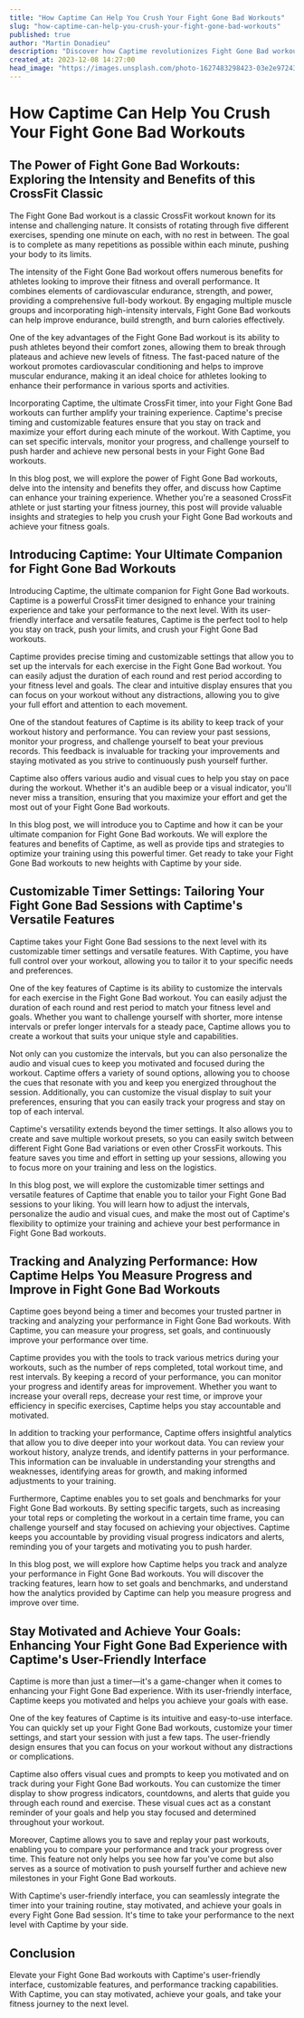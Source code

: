 ```yaml
---
title: "How Captime Can Help You Crush Your Fight Gone Bad Workouts"
slug: "how-captime-can-help-you-crush-your-fight-gone-bad-workouts"
published: true
author: "Martin Donadieu"
description: "Discover how Captime revolutionizes Fight Gone Bad workouts with customizable features, performance tracking, and a user-friendly interface. Crush your fitness goals today!"
created_at: 2023-12-08 14:27:00
head_image: "https://images.unsplash.com/photo-1627483298423-03e2e972431c?ixlib=rb-4.0.3&q=85&fm=jpg&crop=entropy&cs=srgb&w=1200"
---
```


# How Captime Can Help You Crush Your Fight Gone Bad Workouts

## The Power of Fight Gone Bad Workouts: Exploring the Intensity and Benefits of this CrossFit Classic

The Fight Gone Bad workout is a classic CrossFit workout known for its intense and challenging nature. It consists of rotating through five different exercises, spending one minute on each, with no rest in between. The goal is to complete as many repetitions as possible within each minute, pushing your body to its limits.

The intensity of the Fight Gone Bad workout offers numerous benefits for athletes looking to improve their fitness and overall performance. It combines elements of cardiovascular endurance, strength, and power, providing a comprehensive full-body workout. By engaging multiple muscle groups and incorporating high-intensity intervals, Fight Gone Bad workouts can help improve endurance, build strength, and burn calories effectively.

One of the key advantages of the Fight Gone Bad workout is its ability to push athletes beyond their comfort zones, allowing them to break through plateaus and achieve new levels of fitness. The fast-paced nature of the workout promotes cardiovascular conditioning and helps to improve muscular endurance, making it an ideal choice for athletes looking to enhance their performance in various sports and activities.

Incorporating Captime, the ultimate CrossFit timer, into your Fight Gone Bad workouts can further amplify your training experience. Captime's precise timing and customizable features ensure that you stay on track and maximize your effort during each minute of the workout. With Captime, you can set specific intervals, monitor your progress, and challenge yourself to push harder and achieve new personal bests in your Fight Gone Bad workouts.

In this blog post, we will explore the power of Fight Gone Bad workouts, delve into the intensity and benefits they offer, and discuss how Captime can enhance your training experience. Whether you're a seasoned CrossFit athlete or just starting your fitness journey, this post will provide valuable insights and strategies to help you crush your Fight Gone Bad workouts and achieve your fitness goals.

## Introducing Captime: Your Ultimate Companion for Fight Gone Bad Workouts

Introducing Captime, the ultimate companion for Fight Gone Bad workouts. Captime is a powerful CrossFit timer designed to enhance your training experience and take your performance to the next level. With its user-friendly interface and versatile features, Captime is the perfect tool to help you stay on track, push your limits, and crush your Fight Gone Bad workouts.

Captime provides precise timing and customizable settings that allow you to set up the intervals for each exercise in the Fight Gone Bad workout. You can easily adjust the duration of each round and rest period according to your fitness level and goals. The clear and intuitive display ensures that you can focus on your workout without any distractions, allowing you to give your full effort and attention to each movement.

One of the standout features of Captime is its ability to keep track of your workout history and performance. You can review your past sessions, monitor your progress, and challenge yourself to beat your previous records. This feedback is invaluable for tracking your improvements and staying motivated as you strive to continuously push yourself further.

Captime also offers various audio and visual cues to help you stay on pace during the workout. Whether it's an audible beep or a visual indicator, you'll never miss a transition, ensuring that you maximize your effort and get the most out of your Fight Gone Bad workouts.

In this blog post, we will introduce you to Captime and how it can be your ultimate companion for Fight Gone Bad workouts. We will explore the features and benefits of Captime, as well as provide tips and strategies to optimize your training using this powerful timer. Get ready to take your Fight Gone Bad workouts to new heights with Captime by your side.

## Customizable Timer Settings: Tailoring Your Fight Gone Bad Sessions with Captime's Versatile Features

Captime takes your Fight Gone Bad sessions to the next level with its customizable timer settings and versatile features. With Captime, you have full control over your workout, allowing you to tailor it to your specific needs and preferences.

One of the key features of Captime is its ability to customize the intervals for each exercise in the Fight Gone Bad workout. You can easily adjust the duration of each round and rest period to match your fitness level and goals. Whether you want to challenge yourself with shorter, more intense intervals or prefer longer intervals for a steady pace, Captime allows you to create a workout that suits your unique style and capabilities.

Not only can you customize the intervals, but you can also personalize the audio and visual cues to keep you motivated and focused during the workout. Captime offers a variety of sound options, allowing you to choose the cues that resonate with you and keep you energized throughout the session. Additionally, you can customize the visual display to suit your preferences, ensuring that you can easily track your progress and stay on top of each interval.

Captime's versatility extends beyond the timer settings. It also allows you to create and save multiple workout presets, so you can easily switch between different Fight Gone Bad variations or even other CrossFit workouts. This feature saves you time and effort in setting up your sessions, allowing you to focus more on your training and less on the logistics.

In this blog post, we will explore the customizable timer settings and versatile features of Captime that enable you to tailor your Fight Gone Bad sessions to your liking. You will learn how to adjust the intervals, personalize the audio and visual cues, and make the most out of Captime's flexibility to optimize your training and achieve your best performance in Fight Gone Bad workouts.

## Tracking and Analyzing Performance: How Captime Helps You Measure Progress and Improve in Fight Gone Bad Workouts

Captime goes beyond being a timer and becomes your trusted partner in tracking and analyzing your performance in Fight Gone Bad workouts. With Captime, you can measure your progress, set goals, and continuously improve your performance over time.

Captime provides you with the tools to track various metrics during your workouts, such as the number of reps completed, total workout time, and rest intervals. By keeping a record of your performance, you can monitor your progress and identify areas for improvement. Whether you want to increase your overall reps, decrease your rest time, or improve your efficiency in specific exercises, Captime helps you stay accountable and motivated.

In addition to tracking your performance, Captime offers insightful analytics that allow you to dive deeper into your workout data. You can review your workout history, analyze trends, and identify patterns in your performance. This information can be invaluable in understanding your strengths and weaknesses, identifying areas for growth, and making informed adjustments to your training.

Furthermore, Captime enables you to set goals and benchmarks for your Fight Gone Bad workouts. By setting specific targets, such as increasing your total reps or completing the workout in a certain time frame, you can challenge yourself and stay focused on achieving your objectives. Captime keeps you accountable by providing visual progress indicators and alerts, reminding you of your targets and motivating you to push harder.

In this blog post, we will explore how Captime helps you track and analyze your performance in Fight Gone Bad workouts. You will discover the tracking features, learn how to set goals and benchmarks, and understand how the analytics provided by Captime can help you measure progress and improve over time.

## Stay Motivated and Achieve Your Goals: Enhancing Your Fight Gone Bad Experience with Captime's User-Friendly Interface

Captime is more than just a timer—it's a game-changer when it comes to enhancing your Fight Gone Bad experience. With its user-friendly interface, Captime keeps you motivated and helps you achieve your goals with ease.

One of the key features of Captime is its intuitive and easy-to-use interface. You can quickly set up your Fight Gone Bad workouts, customize your timer settings, and start your session with just a few taps. The user-friendly design ensures that you can focus on your workout without any distractions or complications.

Captime also offers visual cues and prompts to keep you motivated and on track during your Fight Gone Bad workouts. You can customize the timer display to show progress indicators, countdowns, and alerts that guide you through each round and exercise. These visual cues act as a constant reminder of your goals and help you stay focused and determined throughout your workout.

Moreover, Captime allows you to save and replay your past workouts, enabling you to compare your performance and track your progress over time. This feature not only helps you see how far you've come but also serves as a source of motivation to push yourself further and achieve new milestones in your Fight Gone Bad workouts.

With Captime's user-friendly interface, you can seamlessly integrate the timer into your training routine, stay motivated, and achieve your goals in every Fight Gone Bad session. It's time to take your performance to the next level with Captime by your side.

## Conclusion

Elevate your Fight Gone Bad workouts with Captime's user-friendly interface, customizable features, and performance tracking capabilities. With Captime, you can stay motivated, achieve your goals, and take your fitness journey to the next level.